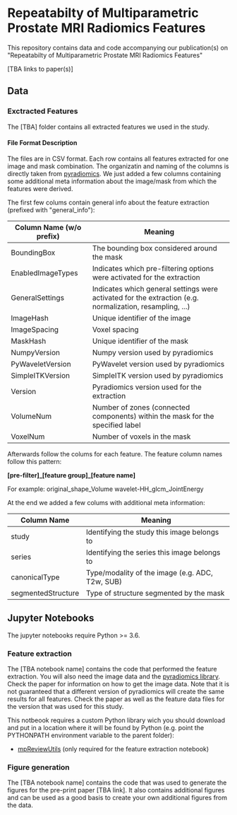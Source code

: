 # Repeatabilty of Multiparametric Prostate MRI Radiomics Features

This repository contains data and code accompanying our publication(s) on "Repeatabilty of Multiparametric Prostate MRI Radiomics Features"

[TBA links to paper(s)]

## Data

### Exctracted Features

The [TBA] folder contains all extracted features we used in the study.

#### File Format Description

The files are in CSV format. Each row contains all features extracted for one image and mask combination. The organizatin and naming of the columns is directly taken from [pyradiomics](https://github.com/Radiomics/pyradiomics). We just added a few columns containing some additional meta information about the image/mask from which the features were derived. 

The first few colums contain general info about the feature extraction (prefixed with "general_info"):

| Column Name (w/o prefix) | Meaning |
|--------------------------|---------|
| BoundingBox	             | The bounding box considered around the mask |
| EnabledImageTypes	       | Indicates which pre-filtering options were activated for the extraction |
| GeneralSettings	         | Indicates which general settings were activated for the extraction (e.g. normalization, resampling, ...) |
| ImageHash	               | Unique identifier of the image |
| ImageSpacing	           | Voxel spacing |
| MaskHash	               | Unique identifier of the mask |
| NumpyVersion	           | Numpy version used by pyradiomics |
| PyWaveletVersion	       | PyWavelet version used by pyradiomics |
| SimpleITKVersion	       | SimpleITK version used by pyradiomics |
| Version	                 | Pyradiomics version used for the extraction |
| VolumeNum	               | Number of zones (connected components) within the mask for the specified label |
| VoxelNum                 | Number of voxels in the mask |

Afterwards follow the colums for each feature. The feature column names follow this pattern: 

**[pre-filter]\_[feature group]\_[feature name]**

For example:
original\_shape\_Volume
wavelet-HH\_glcm\_JointEnergy

At the end we added a few colums with additional meta information:

| Column Name              | Meaning |
|--------------------------|---------|
| study	                   | Identifying the study this image belongs to |
| series	                 | Identifying the series this image belongs to |
| canonicalType	           | Type/modality of the image (e.g. ADC, T2w, SUB) |
| segmentedStructure	     | Type of structure segmented by the mask |


## Jupyter Notebooks

The jupyter notebooks require Python >= 3.6. 

### Feature extraction

The [TBA notebook name] contains the code that performed the feature extraction. You will also need the image data and the [pyradiomics library](https://github.com/Radiomics/pyradiomics). Check the paper for information on how to get the image data. Note that it is not guaranteed that a different version of pyradiomics will create the same results for all features. Check the paper as well as the feature data files for the version that was used for this study.

This notbeook requires a custom Python library wich you should download and put in a location where it will be found by Python (e.g. point the PYTHONPATH environment variable to the parent folder):
* [mpReviewUtils](https://github.com/michaelschwier/mpReviewUtils) (only required for the feature extraction notebook)

### Figure generation

The [TBA notebook name] contains the code that was used to generate the figures for the pre-print paper [TBA link]. It also contains additional figures and can be used as a good basis to create your own additional figures from the data.
